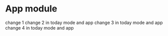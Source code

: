 # App module
change 1
change 2 in today mode and app
change 3 in today mode and app
change 4 in today mode and app

